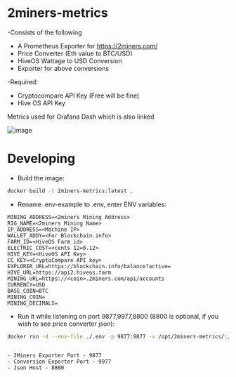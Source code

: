 # 2miners-metrics


-Consists of the following
- A Prometheus Exporter for <https://2miners.com/>
- Price Converter (Eth value to BTC/USD)
- HiveOS Wattage to USD Conversion
- Exporter for above conversions

-Required:
- Cryptocompare API Key (Free will be fine)
- Hive OS API Key

Metrics used for Grafana Dash which is also linked 

![image](https://user-images.githubusercontent.com/31908995/148861960-10505a0b-0de8-44ad-92e2-dde09784ea4c.png)


# Developing

- Build the image:

```sh
docker build -t 2miners-metrics:latest .
```
- Rename .env-example to .env, enter ENV variables:

```
MINING_ADDRESS=<2miners Mining Address>
RIG_NAME=<2miners Mining Name>
IP_ADDRESS=<Machine IP>
WALLET_ADDY=<For Blockchain.info>
FARM_ID=<HiveOS Farm id>
ELECTRIC_COST=<cents 12=0.12>
HIVE_KEY=<HiveOS API Key>
CC_KEY=<CryptoCompare API key>
EXPLORER_URL=https://blockchain.info/balance?active=
HIVE_URL=https://api2.hiveos.farm
MINING_URL=https://<coin>.2miners.com/api/accounts
CURRENCY=USD
BASE_COIN=BTC
MINING_COIN=
MINING_DECIMALS=
```

- Run it while listening on port 9877,9977,8800 (8800 is optional, if you wish to see price converter json):

```sh
docker run -d --env-file ./.env -p 9877:9877 -v /opt/2miners-metrics/:/home --name 2miners-metrics --restart=always 2miners-metrics:latest
```
```

- 2Miners Exporter Port - 9877
- Conversion Exporter Port - 9977
- Json Host - 8800
